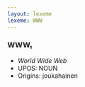 ```yaml
---
layout: lexeme
lexeme: WWW
---
```


###  WWW₁

* _World Wide Web_
* UPOS:  NOUN
* Origins: joukahainen 

